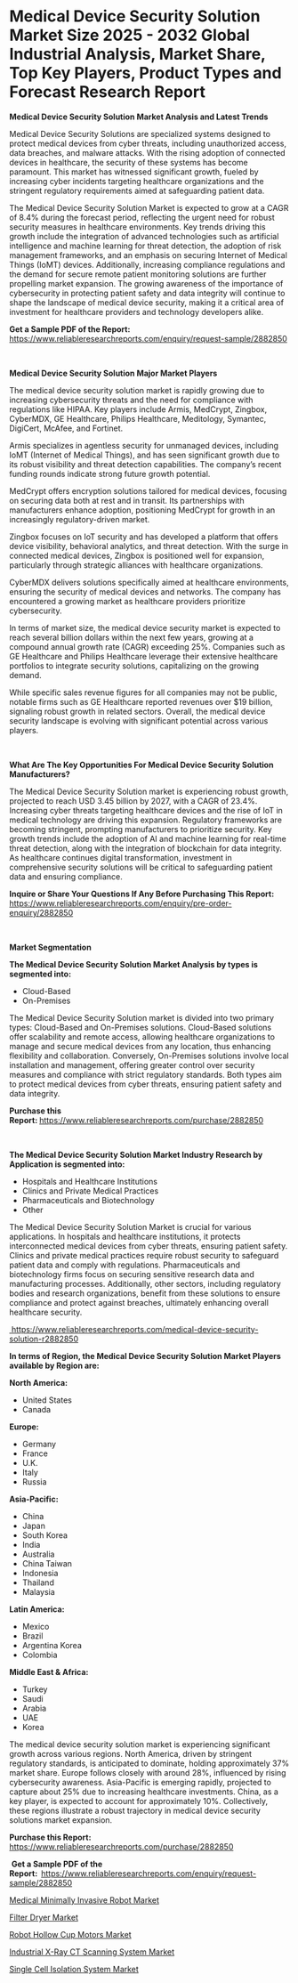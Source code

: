 <p><h1>Medical Device Security Solution Market Size 2025 - 2032 Global Industrial Analysis, Market Share, Top Key Players, Product Types and Forecast Research Report</h1></p><p><strong>Medical Device Security Solution Market Analysis and Latest Trends</strong></p>
<p><p>Medical Device Security Solutions are specialized systems designed to protect medical devices from cyber threats, including unauthorized access, data breaches, and malware attacks. With the rising adoption of connected devices in healthcare, the security of these systems has become paramount. This market has witnessed significant growth, fueled by increasing cyber incidents targeting healthcare organizations and the stringent regulatory requirements aimed at safeguarding patient data.</p><p>The Medical Device Security Solution Market is expected to grow at a CAGR of 8.4% during the forecast period, reflecting the urgent need for robust security measures in healthcare environments. Key trends driving this growth include the integration of advanced technologies such as artificial intelligence and machine learning for threat detection, the adoption of risk management frameworks, and an emphasis on securing Internet of Medical Things (IoMT) devices. Additionally, increasing compliance regulations and the demand for secure remote patient monitoring solutions are further propelling market expansion. The growing awareness of the importance of cybersecurity in protecting patient safety and data integrity will continue to shape the landscape of medical device security, making it a critical area of investment for healthcare providers and technology developers alike.</p></p>
<p><strong>Get a Sample PDF of the Report:&nbsp;</strong> <a href="https://www.reliableresearchreports.com/enquiry/request-sample/2882850?utm_campaign=41&utm_medium=2&utm_source=Github&utm_content=ia&utm_term=13032025&utm_id=medical-device-security-solution">https://www.reliableresearchreports.com/enquiry/request-sample/2882850</a></p>
<p>&nbsp;</p>
<p><strong>Medical Device Security Solution Major Market Players</strong></p>
<p><p>The medical device security solution market is rapidly growing due to increasing cybersecurity threats and the need for compliance with regulations like HIPAA. Key players include Armis, MedCrypt, Zingbox, CyberMDX, GE Healthcare, Philips Healthcare, Meditology, Symantec, DigiCert, McAfee, and Fortinet.</p><p>Armis specializes in agentless security for unmanaged devices, including IoMT (Internet of Medical Things), and has seen significant growth due to its robust visibility and threat detection capabilities. The company’s recent funding rounds indicate strong future growth potential.</p><p>MedCrypt offers encryption solutions tailored for medical devices, focusing on securing data both at rest and in transit. Its partnerships with manufacturers enhance adoption, positioning MedCrypt for growth in an increasingly regulatory-driven market.</p><p>Zingbox focuses on IoT security and has developed a platform that offers device visibility, behavioral analytics, and threat detection. With the surge in connected medical devices, Zingbox is positioned well for expansion, particularly through strategic alliances with healthcare organizations.</p><p>CyberMDX delivers solutions specifically aimed at healthcare environments, ensuring the security of medical devices and networks. The company has encountered a growing market as healthcare providers prioritize cybersecurity.</p><p>In terms of market size, the medical device security market is expected to reach several billion dollars within the next few years, growing at a compound annual growth rate (CAGR) exceeding 25%. Companies such as GE Healthcare and Philips Healthcare leverage their extensive healthcare portfolios to integrate security solutions, capitalizing on the growing demand.</p><p>While specific sales revenue figures for all companies may not be public, notable firms such as GE Healthcare reported revenues over $19 billion, signaling robust growth in related sectors. Overall, the medical device security landscape is evolving with significant potential across various players.</p></p>
<p>&nbsp;</p>
<p><strong>What Are The Key Opportunities For Medical Device Security Solution Manufacturers?</strong></p>
<p><p>The Medical Device Security Solution market is experiencing robust growth, projected to reach USD 3.45 billion by 2027, with a CAGR of 23.4%. Increasing cyber threats targeting healthcare devices and the rise of IoT in medical technology are driving this expansion. Regulatory frameworks are becoming stringent, prompting manufacturers to prioritize security. Key growth trends include the adoption of AI and machine learning for real-time threat detection, along with the integration of blockchain for data integrity. As healthcare continues digital transformation, investment in comprehensive security solutions will be critical to safeguarding patient data and ensuring compliance.</p></p>
<p><strong>Inquire or Share Your Questions If Any Before Purchasing This Report:</strong> <a href="https://www.reliableresearchreports.com/enquiry/pre-order-enquiry/2882850?utm_campaign=41&utm_medium=2&utm_source=Github&utm_content=ia&utm_term=13032025&utm_id=medical-device-security-solution">https://www.reliableresearchreports.com/enquiry/pre-order-enquiry/2882850</a></p>
<p>&nbsp;</p>
<p><strong>Market Segmentation</strong></p>
<p><strong>The Medical Device Security Solution Market Analysis by types is segmented into:</strong></p>
<p><ul><li>Cloud-Based</li><li>On-Premises</li></ul></p>
<p><p>The Medical Device Security Solution market is divided into two primary types: Cloud-Based and On-Premises solutions. Cloud-Based solutions offer scalability and remote access, allowing healthcare organizations to manage and secure medical devices from any location, thus enhancing flexibility and collaboration. Conversely, On-Premises solutions involve local installation and management, offering greater control over security measures and compliance with strict regulatory standards. Both types aim to protect medical devices from cyber threats, ensuring patient safety and data integrity.</p></p>
<p><strong>Purchase this Report:&nbsp;</strong><a href="https://www.reliableresearchreports.com/purchase/2882850?utm_campaign=41&utm_medium=2&utm_source=Github&utm_content=ia&utm_term=13032025&utm_id=medical-device-security-solution">https://www.reliableresearchreports.com/purchase/2882850</a></p>
<p>&nbsp;</p>
<p><strong>The Medical Device Security Solution Market Industry Research by Application is segmented into:</strong></p>
<p><ul><li>Hospitals and Healthcare Institutions</li><li>Clinics and Private Medical Practices</li><li>Pharmaceuticals and Biotechnology</li><li>Other</li></ul></p>
<p><p>The Medical Device Security Solution Market is crucial for various applications. In hospitals and healthcare institutions, it protects interconnected medical devices from cyber threats, ensuring patient safety. Clinics and private medical practices require robust security to safeguard patient data and comply with regulations. Pharmaceuticals and biotechnology firms focus on securing sensitive research data and manufacturing processes. Additionally, other sectors, including regulatory bodies and research organizations, benefit from these solutions to ensure compliance and protect against breaches, ultimately enhancing overall healthcare security.</p></p>
<p><a href="https://www.reliableresearchreports.com/medical-device-security-solution-r2882850?utm_campaign=41&utm_medium=2&utm_source=Github&utm_content=ia&utm_term=13032025&utm_id=medical-device-security-solution">&nbsp;https://www.reliableresearchreports.com/medical-device-security-solution-r2882850</a></p>
<p><strong>In terms of Region, the Medical Device Security Solution Market Players available by Region are:</strong></p>
<p>
    <p> <strong> North America: </strong>
        <ul>
            <li>United States</li>
            <li>Canada</li>
        </ul>
        </p> 
    <p> <strong> Europe: </strong>
        <ul>
            <li>Germany</li>
            <li>France</li>
            <li>U.K.</li>
            <li>Italy</li>
            <li>Russia</li>
        </ul>
        </p> 
    <p> <strong> Asia-Pacific: </strong>
        <ul>
            <li>China</li>
            <li>Japan</li>
            <li>South Korea</li>
            <li>India</li>
            <li>Australia</li>
            <li>China Taiwan</li>
            <li>Indonesia</li>
            <li>Thailand</li>
            <li>Malaysia</li>
        </ul>
        </p> 
    <p> <strong> Latin America: </strong>
        <ul>
            <li>Mexico</li>
            <li>Brazil</li>
            <li>Argentina Korea</li>
            <li>Colombia</li>
        </ul>
        </p> 
    <p> <strong> Middle East & Africa: </strong>
        <ul>
            <li>Turkey</li>
            <li>Saudi</li>
            <li>Arabia</li>
            <li>UAE</li>
            <li>Korea</li>
        </ul>
    </p>
    </p>
<p><p>The medical device security solution market is experiencing significant growth across various regions. North America, driven by stringent regulatory standards, is anticipated to dominate, holding approximately 37% market share. Europe follows closely with around 28%, influenced by rising cybersecurity awareness. Asia-Pacific is emerging rapidly, projected to capture about 25% due to increasing healthcare investments. China, as a key player, is expected to account for approximately 10%. Collectively, these regions illustrate a robust trajectory in medical device security solutions market expansion.</p></p>
<p><strong>Purchase this Report: </strong><a href="https://www.reliableresearchreports.com/purchase/2882850?utm_campaign=41&utm_medium=2&utm_source=Github&utm_content=ia&utm_term=13032025&utm_id=medical-device-security-solution">https://www.reliableresearchreports.com/purchase/2882850</a></p>
<p>&nbsp;<strong>Get a Sample PDF of the Report:&nbsp;&nbsp;</strong><a href="https://www.reliableresearchreports.com/enquiry/request-sample/2882850?utm_campaign=41&utm_medium=2&utm_source=Github&utm_content=ia&utm_term=13032025&utm_id=medical-device-security-solution">https://www.reliableresearchreports.com/enquiry/request-sample/2882850</a></p>
<p><strong></strong></p>
<p><p><a href="https://github.com/zdybelzinn/Market-Research-Report-List-1/blob/main/medical-minimally-invasive-robot-market.md?utm_campaign=41&utm_medium=2&utm_source=Github&utm_content=ia&utm_term=13032025&utm_id=medical-device-security-solution">Medical Minimally Invasive Robot Market</a></p><p><a href="https://github.com/tabormahay2f/Market-Research-Report-List-1/blob/main/filter-dryer-market.md?utm_campaign=41&utm_medium=2&utm_source=Github&utm_content=ia&utm_term=13032025&utm_id=medical-device-security-solution">Filter Dryer Market</a></p><p><a href="https://github.com/naingbiner7i/Market-Research-Report-List-1/blob/main/robot-hollow-cup-motors-market.md?utm_campaign=41&utm_medium=2&utm_source=Github&utm_content=ia&utm_term=13032025&utm_id=medical-device-security-solution">Robot Hollow Cup Motors Market</a></p><p><a href="https://github.com/xtysizov/Market-Research-Report-List-1/blob/main/industrial-x-ray-ct-scanning-system-market.md?utm_campaign=41&utm_medium=2&utm_source=Github&utm_content=ia&utm_term=13032025&utm_id=medical-device-security-solution">Industrial X-Ray CT Scanning System Market</a></p><p><a href="https://github.com/siwerhommer97/Market-Research-Report-List-1/blob/main/single-cell-isolation-system-market.md?utm_campaign=41&utm_medium=2&utm_source=Github&utm_content=ia&utm_term=13032025&utm_id=medical-device-security-solution">Single Cell Isolation System Market</a></p></p>